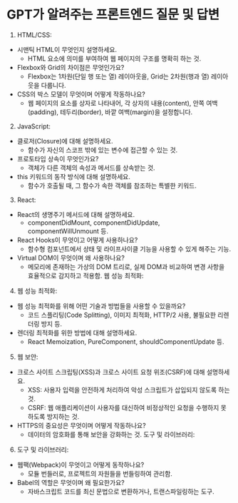 # GPT가 알려주는 프론트엔드 질문 및 답변

1. HTML/CSS:
- 시맨틱 HTML이 무엇인지 설명하세요.
    - HTML 요소에 의미를 부여하여 웹 페이지의 구조를 명확히 하는 것.
- Flexbox와 Grid의 차이점은 무엇인가요?
    - Flexbox는 1차원(단일 행 또는 열) 레이아웃을, Grid는 2차원(행과 열) 레이아웃을 다룹니다.
- CSS의 박스 모델이 무엇이며 어떻게 작동하나요?
    - 웹 페이지의 요소를 상자로 나타내어, 각 상자의 내용(content), 안쪽 여백(padding), 테두리(border), 바깥 여백(margin)을 설정합니다.

2. JavaScript:
- 클로저(Closure)에 대해 설명하세요.
    - 함수가 자신의 스코프 밖에 있는 변수에 접근할 수 있는 것.
- 프로토타입 상속이 무엇인가요?
    - 객체가 다른 객체의 속성과 메서드를 상속받는 것.
- this 키워드의 동작 방식에 대해 설명하세요.
    - 함수가 호출될 때, 그 함수가 속한 객체를 참조하는 특별한 키워드.

3. React:
- React의 생명주기 메서드에 대해 설명하세요.
    - componentDidMount, componentDidUpdate, componentWillUnmount 등.
- React Hooks이 무엇이고 어떻게 사용하나요?
    - 함수형 컴포넌트에서 상태 및 라이프사이클 기능을 사용할 수 있게 해주는 기능.
- Virtual DOM이 무엇이며 왜 사용하나요?
    - 메모리에 존재하는 가상의 DOM 트리로, 실제 DOM과 비교하여 변경 사항을 효율적으로 감지하고 적용함.
웹 성능 최적화:

4. 웹 성능 최적화:
- 웹 성능 최적화를 위해 어떤 기술과 방법들을 사용할 수 있을까요?
    - 코드 스플리팅(Code Splitting), 이미지 최적화, HTTP/2 사용, 불필요한 리렌더링 방지 등.
- 렌더링 최적화를 위한 방법에 대해 설명하세요.
    - React Memoization, PureComponent, shouldComponentUpdate 등.

5. 웹 보안:
- 크로스 사이트 스크립팅(XSS)과 크로스 사이트 요청 위조(CSRF)에 대해 설명하세요.
    - XSS: 사용자 입력을 안전하게 처리하여 악성 스크립트가 삽입되지 않도록 하는 것.
    - CSRF: 웹 애플리케이션이 사용자를 대신하여 비정상적인 요청을 수행하지 못하도록 방지하는 것.
- HTTPS의 중요성은 무엇이며 어떻게 작동하나요?
    - 데이터의 암호화를 통해 보안을 강화하는 것.
도구 및 라이브러리:

6. 도구 및 라이브러리:
- 웹팩(Webpack)이 무엇이고 어떻게 동작하나요?
    - 모듈 번들러로, 프로젝트의 자원들을 번들링하여 관리함.
- Babel의 역할은 무엇이며 왜 필요한가요?
    - 자바스크립트 코드를 최신 문법으로 변환하거나, 트랜스파일링하는 도구.